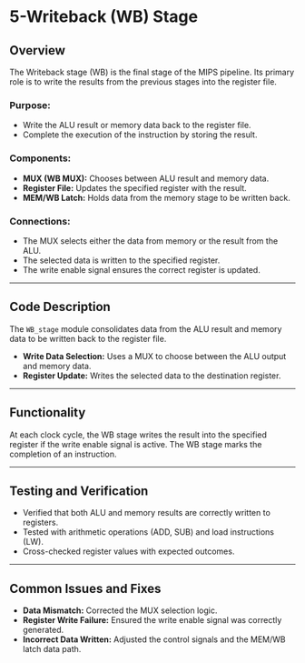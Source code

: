 
# 5-Writeback (WB) Stage

## Overview
The Writeback stage (WB) is the final stage of the MIPS pipeline. Its primary role is to write the results from the previous stages into the register file.

### Purpose:
- Write the ALU result or memory data back to the register file.
- Complete the execution of the instruction by storing the result.

### Components:
- **MUX (WB MUX):** Chooses between ALU result and memory data.
- **Register File:** Updates the specified register with the result.
- **MEM/WB Latch:** Holds data from the memory stage to be written back.

### Connections:
- The MUX selects either the data from memory or the result from the ALU.
- The selected data is written to the specified register.
- The write enable signal ensures the correct register is updated.

---

## Code Description
The `WB_stage` module consolidates data from the ALU result and memory data to be written back to the register file.

- **Write Data Selection:** Uses a MUX to choose between the ALU output and memory data.
- **Register Update:** Writes the selected data to the destination register.

---

## Functionality
At each clock cycle, the WB stage writes the result into the specified register if the write enable signal is active. The WB stage marks the completion of an instruction.

---

## Testing and Verification
- Verified that both ALU and memory results are correctly written to registers.
- Tested with arithmetic operations (ADD, SUB) and load instructions (LW).
- Cross-checked register values with expected outcomes.

---

## Common Issues and Fixes
- **Data Mismatch:** Corrected the MUX selection logic.
- **Register Write Failure:** Ensured the write enable signal was correctly generated.
- **Incorrect Data Written:** Adjusted the control signals and the MEM/WB latch data path.

